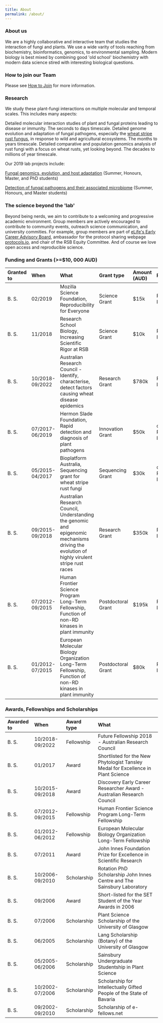 ```yaml
---
title: About
permalink: /about/
---
```


### About us
We are a highly collaborative and interactive team that studies the interaction of fungi and plants. We use a wide varity of tools reaching from biochemistry, bioinformatics, genomics, to environmental sampling. Modern biology is best mixed by combining good 'old school' biochemistry with modern data science stired with interesting biological questions.

### How to join our Team
Please see [How to Join](http://Team-Schwessinger.github.io/Team_B_S/how_to_join/) for more information.

### Research
We study these plant-fungi interactions on multiple molecular and temporal scales. This includes many aspects:

Detailed molecular interaction studies of plant and fungal proteins leading to disease or immunity. The seconds to days timescale.
Detailed genome evolution and adaptation of fungal pathogens, especially the [wheat stripe rust fungus](https://nph.onlinelibrary.wiley.com/doi/full/10.1111/nph.14159?scrollTo=references&), in response to wild and agricultural ecosystems. The months to years timescale.
Detailed comparative and population genomics analysis of rust fungi with a focus on wheat rusts, yet looking beyond. The decades to millions of year timescale.

Our 2019 lab projects include: 

[Fungal genomics, evolution, and host adaptation](https://biology.anu.edu.au/research/projects/fungal-genomics-evolution-and-host-adaptation) (Summer, Honours, Master, and PhD students)

[Detection of fungal pathogens and their associated microbiome](https://biology.anu.edu.au/research/projects/detection-fungal-pathogens-and-their-associated-microbiome) (Summer, Honours, and Master students)

### The science beyond the 'lab'
Beyond being nerds, we aim to contribute to a welcoming and progressive academic environment. Group members are actively encouraged to contribute to community events, outreach science communication, and university commities. For example, group members are part of [eLife's Early Career Advisory Board](https://elifesciences.org/), ambassador for the protocol sharing webpage [protocols.io](https://www.protocols.io/), and chair of the RSB Equity Committee. And of course we love open access and reproducible science.

### Funding and Grants (>=$10, 000 AUD)

| Granted to | When | What | Grant type | Amount (AUD) | Role |
| :----------- | :----------- | :----------- | :----------- | :----------- | :----------- |
| B. S. | 02/2019 | Mozilla Science Foundation, Reproducibility for Everyone | Science Grant | $15k | Principal Investigator |
| B. S. | 11/2018 | Research School Biology, Increasing Scientific Rigor at RSB | Science Grant | $10k | Principal Investigator |
| B. S. | 10/2018-09/2022 | Australian Research Council - Identify, characterise, detect factors causing wheat disease epidemics | Research Grant | $780k | Principal Investigator |
| B. S. | 07/2017-06/2019 | Hermon Slade Foundation, Rapid detection and diagnosis of plant pathogens | Innovation Grant | $50k | co-Principal Investigator |
| B. S. | 05/2015-04/2017 | Bioplatform Australia, Sequencing grant for wheat stripe rust fungi | Sequencing Grant | $30k | co-Principal Investigator |
| B. S. | 09/2015-09/2018 | Australian Research Council, Understanding the genomic and epigenomic mechanisms driving the evolution of highly virulent stripe rust races | Research Grant | $350k | Principal Investigator |
| B. S. | 07/2012-09/2015 | Human Frontier Science Program Long-Term Fellowship, Function of non-RD kinases in plant immunity | Postdoctoral Grant | $195k | Principal Investigator |
| B. S. | 01/2012-07/2015 | European Molecular Biology Organization Long-Term Fellowship, Function of non-RD kinases in plant immunity | Postdoctoral Grant | $80k | Principal Investigator |


### Awards, Fellowships and Scholarships

| Awarded to | When | Award type | What | 
| :----------- | :----------- | :----------- | :----------- | 
| B. S. | 10/2018-09/2022 | Fellowship | Future Fellowship 2018 - Australian Research Council |
| B. S. | 01/2017 | Award | Shortlisted for the New Phytologist Tansley Medal for Excellence in Plant Science |
| B. S. | 10/2015-09/2018 | Award | Discovery Early Career Researcher Award - Australian Research Council |
| B. S. | 07/2012-09/2015 | Fellowship | Human Frontier Science Program Long-Term Fellowship |
| B. S. | 01/2012-06/2012 | Fellowship | European Molecular Biology Organization Long-Term Fellowship |
| B. S. | 07/2011 | Award | John Innes Foundation Prize for Excellence in Scientific Research |
| B. S. | 10/2006-09/2010 | Scholarship | Rotation PhD Scholarship John Innes Centre and The Sainsbury Laboratory |
| B. S. | 09/2006 | Award | Short-listed for the SET Student of the Year Awards in 2006 |
| B. S. | 07/2006 | Scholarship | Plant Science Scholarship of the University of Glasgow |
| B. S. | 06/2005 | Scholarship | Lang Scholarship (Botany) of the University of Glasgow |
| B. S. | 05/2005-06/2006 | Scholarship | Sainsbury Undergraduate Studentship in Plant Science |
| B. S. | 10/2002-07/2006 | Scholarship | Scholarship for Intellectually Gifted People of the State of Bavaria |
| B. S. | 09/2002-09/2010 | Scholarship | Scholarship of e-fellows.net |
